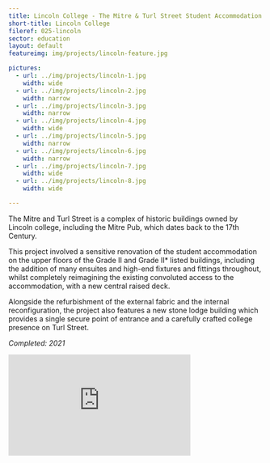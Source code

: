 ```yaml
---
title: Lincoln College - The Mitre & Turl Street Student Accommodation
short-title: Lincoln College
fileref: 025-lincoln
sector: education
layout: default
featureimg: img/projects/lincoln-feature.jpg

pictures:
  - url: ../img/projects/lincoln-1.jpg
    width: wide
  - url: ../img/projects/lincoln-2.jpg
    width: narrow
  - url: ../img/projects/lincoln-3.jpg
    width: narrow
  - url: ../img/projects/lincoln-4.jpg
    width: wide
  - url: ../img/projects/lincoln-5.jpg
    width: narrow
  - url: ../img/projects/lincoln-6.jpg
    width: narrow
  - url: ../img/projects/lincoln-7.jpg
    width: wide
  - url: ../img/projects/lincoln-8.jpg
    width: wide

---
```


The Mitre and Turl Street is a complex of historic buildings owned by Lincoln college, including the Mitre Pub, which dates back to the 17th Century.

This project involved a sensitive renovation of the student accommodation on the upper floors of the Grade II and Grade II* listed buildings, including the addition of many ensuites and high-end fixtures and fittings throughout, whilst completely reimagining the existing convoluted access to the accommodation, with a new central raised deck.

Alongside the refurbishment of the external fabric and the internal reconfiguration, the project also features a new stone lodge building which provides a single secure point of entrance and a carefully crafted college presence on Turl Street.

*Completed: 2021*

<iframe id="ytplayer" type="text/html" width="360" height="200"
  src="https://www.youtube-nocookie.com/embed/nPpQ4H3c3U0?autoplay=1&origin=https://tsharchitects.co.uk"
  frameborder="0"></iframe>
